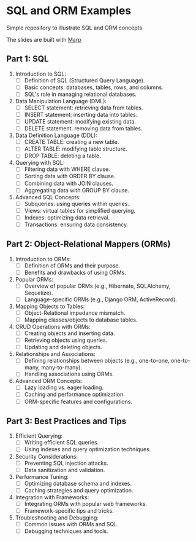 # SQL and ORM Examples

Simple repository to illustrate SQL and ORM concepts

The slides are built with [Marp](https://github.com/marp-team/marp-cli)

## **Part 1: SQL**

1. Introduction to SQL:
   - [ ]  Definition of SQL (Structured Query Language).
   - [ ]  Basic concepts: databases, tables, rows, and columns.
   - [ ]  SQL's role in managing relational databases.

2. Data Manipulation Language (DML):
   - [ ]  SELECT statement: retrieving data from tables.
   - [ ]  INSERT statement: inserting data into tables.
   - [ ]  UPDATE statement: modifying existing data.
   - [ ]  DELETE statement: removing data from tables.

3. Data Definition Language (DDL):
   - [ ]  CREATE TABLE: creating a new table.
   - [ ]  ALTER TABLE: modifying table structure.
   - [ ]  DROP TABLE: deleting a table.

4. Querying with SQL:
   - [ ]  Filtering data with WHERE clause.
   - [ ]  Sorting data with ORDER BY clause.
   - [ ]  Combining data with JOIN clauses.
   - [ ]  Aggregating data with GROUP BY clause.

5. Advanced SQL Concepts:
   - [ ]  Subqueries: using queries within queries.
   - [ ]  Views: virtual tables for simplified querying.
   - [ ]  Indexes: optimizing data retrieval.
   - [ ]  Transactions: ensuring data consistency.

## **Part 2: Object-Relational Mappers (ORMs)**

1. Introduction to ORMs:
   - [ ]  Definition of ORMs and their purpose.
   - [ ]  Benefits and drawbacks of using ORMs.

2. Popular ORMs:
   - [ ]  Overview of popular ORMs (e.g., Hibernate, SQLAlchemy, Sequelize).
   - [ ]  Language-specific ORMs (e.g., Django ORM, ActiveRecord).

3. Mapping Objects to Tables:
   - [ ]  Object-Relational impedance mismatch.
   - [ ]  Mapping classes/objects to database tables.

4. CRUD Operations with ORMs:
   - [ ]  Creating objects and inserting data.
   - [ ]  Retrieving objects using queries.
   - [ ]  Updating and deleting objects.

5. Relationships and Associations:
   - [ ]  Defining relationships between objects (e.g., one-to-one, one-to-many, many-to-many).
   - [ ]  Handling associations using ORMs.

6. Advanced ORM Concepts:
   - [ ]  Lazy loading vs. eager loading.
   - [ ]  Caching and performance optimization.
   - [ ]  ORM-specific features and configurations.

## **Part 3: Best Practices and Tips**

1. Efficient Querying:
   - [ ]  Writing efficient SQL queries.
   - [ ]  Using indexes and query optimization techniques.

2. Security Considerations:
   - [ ]  Preventing SQL injection attacks.
   - [ ]  Data sanitization and validation.

3. Performance Tuning:
   - [ ]  Optimizing database schema and indexes.
   - [ ]  Caching strategies and query optimization.

4. Integration with Frameworks:
   - [ ]  Integrating ORMs with popular web frameworks.
   - [ ]  Framework-specific tips and tricks.

5. Troubleshooting and Debugging:
   - [ ]  Common issues with ORMs and SQL.
   - [ ]  Debugging techniques and tools.
